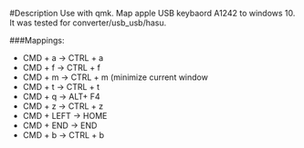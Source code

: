 #Description
Use with qmk. Map apple USB keybaord A1242 to windows 10. It was tested for converter/usb_usb/hasu.

###Mappings:
- CMD + a -> CTRL + a
- CMD + f -> CTRL + f
- CMD + m -> CTRL + m (minimize current window
- CMD + t -> CTRL + t 
- CMD + q -> ALT+ F4 
- CMD + z -> CTRL + z
- CMD + LEFT -> HOME
- CMD + END -> END
- CMD + b -> CTRL + b